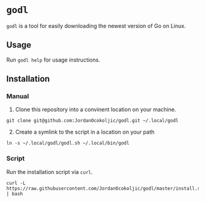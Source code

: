 # `godl`
`godl` is a tool for easily downloading the newest version of Go on Linux.

## Usage
Run `godl help` for usage instructions.

## Installation
### Manual
1. Clone this repository into a convinent location on your machine.
```
git clone git@github.com:JordanOcokoljic/godl.git ~/.local/godl
```

2. Create a symlink to the script in a location on your path
```
ln -s ~/.local/godl/godl.sh ~/.local/bin/godl
```

### Script
Run the installation script via `curl`.

```
curl -L https://raw.githubusercontent.com/JordanOcokoljic/godl/master/install.sh | bash
```
